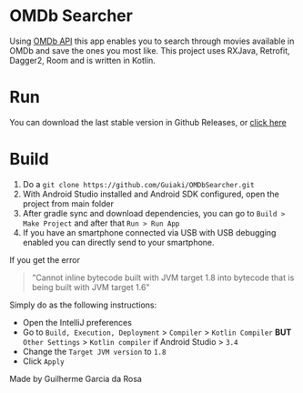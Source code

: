 # OMDb Searcher
Using [OMDb API](http://www.omdbapi.com/) this app enables you to search through movies available in OMDb and save the ones you most like. 
This project uses RXJava, Retrofit, Dagger2, Room and is written in Kotlin.

# Run
You can download the last stable version in Github Releases, or [click here](https://github.com/Guiaki/OMDbSearcher/releases/download/1.0/app-debug.apk)

# Build

 1. Do a `git clone https://github.com/Guiaki/OMDbSearcher.git`
 2. With Android Studio installed and Android SDK configured, open the project from main folder
 3. After gradle sync and download dependencies, you can go to `Build > Make Project` and after that `Run > Run App`
 4. If you have an smartphone connected via USB with USB debugging enabled you can directly send to your smartphone.

If you get the error 

> "Cannot inline bytecode built with JVM target 1.8 into bytecode that  is being built with JVM target 1.6"

Simply do as the following instructions:

-   Open the IntelliJ preferences
-   Go to  `Build, Execution, Deployment`  >  `Compiler`  >  `Kotlin Compiler`  **BUT**  `Other Settings`  >  `Kotlin compiler`  if Android Studio >  `3.4`
-   Change the  `Target JVM version`  to  `1.8`
-   Click  `Apply`

Made by Guilherme Garcia da Rosa
